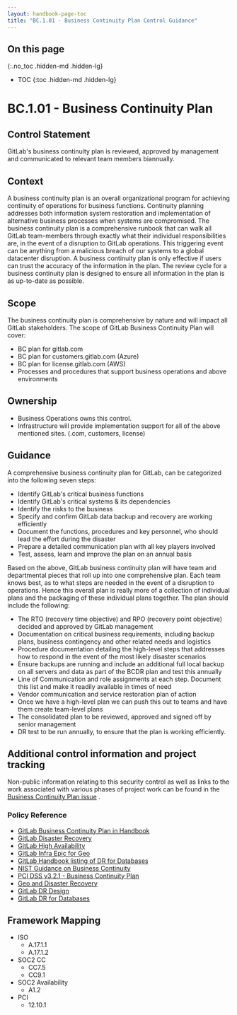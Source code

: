 ```yaml
---
layout: handbook-page-toc
title: "BC.1.01 - Business Continuity Plan Control Guidance"
---
```

 
## On this page
{:.no_toc .hidden-md .hidden-lg}

- TOC
{:toc .hidden-md .hidden-lg}
 
# BC.1.01 - Business Continuity Plan
 
## Control Statement
GitLab's business continuity plan is reviewed, approved by management and communicated to relevant team members biannually.
 
## Context
A business continuity plan is an overall organizational program for achieving continuity of operations for business functions. Continuity planning addresses both information system restoration and implementation of alternative business processes when systems are compromised. The business continuity plan is a comprehensive runbook that can walk all GitLab team-members through exactly what their individual responsibilities are, in the event of a disruption to GitLab operations. This triggering event can be anything from a malicious breach of our systems to a global datacenter disruption. A business continuity plan is only effective if users can trust the accuracy of the information in the plan. The review cycle for a business continuity plan is designed to ensure all information in the plan is as up-to-date as possible.
 
## Scope
The business continuity plan is comprehensive by nature and will impact all GitLab stakeholders. The scope of GitLab Business Continuity Plan will cover:
* BC plan for gitlab.com
* BC plan for customers.gitlab.com (Azure)
* BC plan for license.gitlab.com (AWS)
* Processes and procedures that support business operations and above environments


## Ownership
* Business Operations owns this control.
* Infrastructure will provide implementation support for all of the above mentioned sites. (.com, customers, license)
 
## Guidance
A comprehensive business continuity plan for GitLab, can be categorized into the following seven steps:
* Identify GitLab's critical business functions
* Identify GitLab's critical systems & its dependencies
* Identify the risks to the business
* Specify and confirm GitLab data backup and recovery are working efficiently
* Document the functions, procedures and key personnel, who should lead the effort during the disaster
* Prepare a detailed communication plan with all key players involved
* Test, assess, learn and improve the plan on an annual basis

Based on the above, GitLab business continuity plan will have team and departmental pieces that roll up into one comprehensive plan. Each team knows best, as to what steps are needed in the event of a disruption to operations. Hence this overall plan is really more of a collection of individual plans and the packaging of these individual plans together. The plan should include the following: 

* The RTO (recovery time objective) and RPO (recovery point objective) decided and approved by GitLab management 
* Documentation on critical business requirements, including backup plans, business contingency and other related needs and logistics 
* Procedure documentation detailing the high-level steps that addresses how to respond in the event of the most likely disaster scenarios 
* Ensure backups are running and include an additional full local backup on all servers and data as part of the BCDR plan and test this annually
* Line of Communication and role assignments at each step. Document this list and make it readily available in times of need
* Vendor communication and service restoration plan of action 
* Once we have a high-level plan we can push this out to teams and have them create team-level plans
* The consolidated plan to be reviewed, approved and signed off by senior management
* DR test to be run annually, to ensure that the plan is working efficiently. 
 
## Additional control information and project tracking
Non-public information relating to this security control as well as links to the work associated with various phases of project work can be found in the [Business Continuity Plan issue](https://gitlab.com/gitlab-com/gl-security/compliance/compliance/issues/774) . 
 
### Policy Reference
* [GitLab Business Continuity Plan in Handbook](https://about.gitlab.com/handbook/business-ops/gitlab-business-continuity-plan.html)
* [GitLab Disaster Recovery](https://about.gitlab.com/handbook/engineering/infrastructure/library/disaster-recovery/)
* [GitLab High Availability](https://about.gitlab.com/solutions/high-availability/)
* [GitLab Infra Epic for Geo](https://gitlab.com/groups/gitlab-com/gl-infra/-/epics/1)
* [GitLab Handbook listing of DR for Databases](https://about.gitlab.com/handbook/engineering/infrastructure/database/disaster_recovery.html)
* [NIST Guidance on Business Continuity](https://nvlpubs.nist.gov/nistpubs/Legacy/SP/nistspecialpublication800-34r1.pdf)
* [PCI DSS v3.2.1 - Business Continuity Plan](https://www.pcisecuritystandards.org/documents/PCI_DSS_v3-2-1.pdf?agreement=true&time=1551196697261#page=113)
* [Geo and Disaster Recovery](/handbook/engineering/development/enablement/geo/)
* [GitLab DR Design](/handbook/engineering/infrastructure/library/disaster-recovery/#design)
* [GitLab DR for Databases](/handbook/engineering/infrastructure/database/disaster_recovery.html)


## Framework Mapping
* ISO
  * A.17.1.1
  * A.17.1.2
* SOC2 CC
  * CC7.5
  * CC9.1
* SOC2 Availability
  * A1.2
* PCI
  * 12.10.1


 